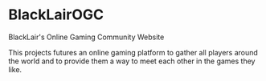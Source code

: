 BlackLairOGC
============

BlackLair's Online Gaming Community Website

This projects futures an online gaming platform to gather all players around the world and to provide them a way to meet each other in the games they like.

